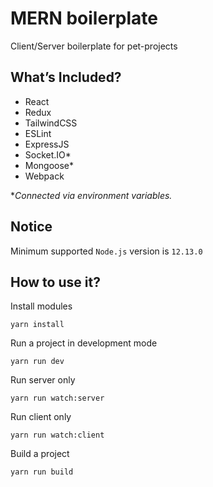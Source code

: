 # MERN boilerplate
Client/Server boilerplate for pet-projects

## What’s Included?
- React
- Redux
- TailwindCSS
- ESLint
- ExpressJS
- Socket.IO*
- Mongoose*
- Webpack

**Connected via environment variables.*

## Notice
Minimum supported `Node.js` version is `12.13.0`

## How to use it?
Install modules
```
yarn install
```

Run a project in development mode
```
yarn run dev
```

Run server only
```
yarn run watch:server
```

Run client only
```
yarn run watch:client
```

Build a project
```
yarn run build
```
